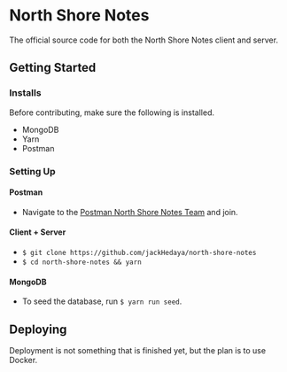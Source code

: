 # North Shore Notes

The official source code for both the North Shore Notes client and server.

## Getting Started

### Installs

Before contributing, make sure the following is installed.

+ MongoDB
+ Yarn
+ Postman

### Setting Up

#### Postman
- Navigate to the <a href="https://app.getpostman.com/join-team?invite_code=6ddaef024f1cd742a90075c87a8121d9&ws=71f857c4-d081-48de-bef6-61fa626de526">Postman North Shore Notes Team</a> and join.

#### Client + Server
- `$ git clone https://github.com/jackHedaya/north-shore-notes`
- `$ cd north-shore-notes && yarn`

#### MongoDB
- To seed the database, run `$ yarn run seed`.

## Deploying

Deployment is not something that is finished yet, but the plan is to use Docker.

